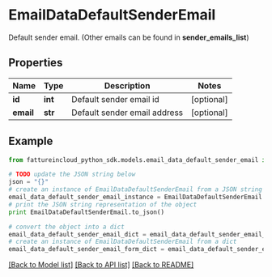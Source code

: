 # EmailDataDefaultSenderEmail

Default sender email. (Other emails can be found in **sender_emails_list**)

## Properties

Name | Type | Description | Notes
------------ | ------------- | ------------- | -------------
**id** | **int** | Default sender email id | [optional] 
**email** | **str** | Default sender email address | [optional] 

## Example

```python
from fattureincloud_python_sdk.models.email_data_default_sender_email import EmailDataDefaultSenderEmail

# TODO update the JSON string below
json = "{}"
# create an instance of EmailDataDefaultSenderEmail from a JSON string
email_data_default_sender_email_instance = EmailDataDefaultSenderEmail.from_json(json)
# print the JSON string representation of the object
print EmailDataDefaultSenderEmail.to_json()

# convert the object into a dict
email_data_default_sender_email_dict = email_data_default_sender_email_instance.to_dict()
# create an instance of EmailDataDefaultSenderEmail from a dict
email_data_default_sender_email_form_dict = email_data_default_sender_email.from_dict(email_data_default_sender_email_dict)
```
[[Back to Model list]](../README.md#documentation-for-models) [[Back to API list]](../README.md#documentation-for-api-endpoints) [[Back to README]](../README.md)



